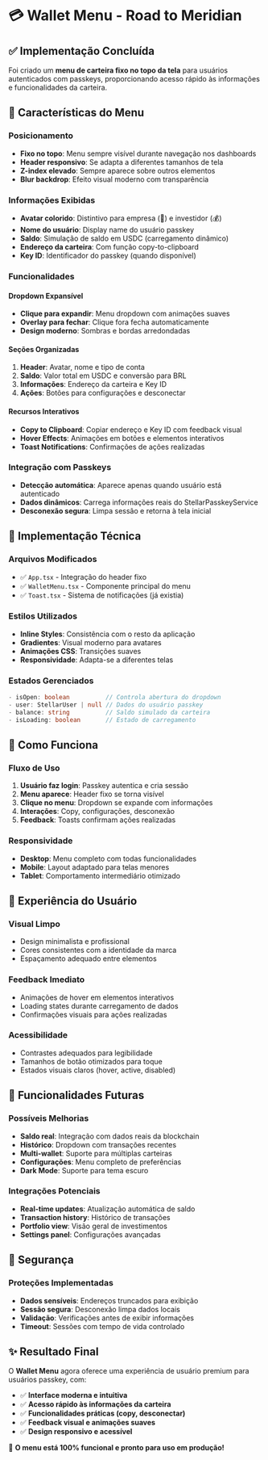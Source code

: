 # 💳 Wallet Menu - Road to Meridian

## ✅ Implementação Concluída

Foi criado um **menu de carteira fixo no topo da tela** para usuários autenticados com passkeys, proporcionando acesso rápido às informações e funcionalidades da carteira.

## 🎨 Características do Menu

### **Posicionamento**
- **Fixo no topo**: Menu sempre visível durante navegação nos dashboards
- **Header responsivo**: Se adapta a diferentes tamanhos de tela
- **Z-index elevado**: Sempre aparece sobre outros elementos
- **Blur backdrop**: Efeito visual moderno com transparência

### **Informações Exibidas**
- **Avatar colorido**: Distintivo para empresa (🏢) e investidor (💰)
- **Nome do usuário**: Display name do usuário passkey
- **Saldo**: Simulação de saldo em USDC (carregamento dinâmico)
- **Endereço da carteira**: Com função copy-to-clipboard
- **Key ID**: Identificador do passkey (quando disponível)

### **Funcionalidades**

#### **Dropdown Expansível**
- **Clique para expandir**: Menu dropdown com animações suaves
- **Overlay para fechar**: Clique fora fecha automaticamente
- **Design moderno**: Sombras e bordas arredondadas

#### **Seções Organizadas**
1. **Header**: Avatar, nome e tipo de conta
2. **Saldo**: Valor total em USDC e conversão para BRL
3. **Informações**: Endereço da carteira e Key ID
4. **Ações**: Botões para configurações e desconectar

#### **Recursos Interativos**
- **Copy to Clipboard**: Copiar endereço e Key ID com feedback visual
- **Hover Effects**: Animações em botões e elementos interativos
- **Toast Notifications**: Confirmações de ações realizadas

### **Integração com Passkeys**
- **Detecção automática**: Aparece apenas quando usuário está autenticado
- **Dados dinâmicos**: Carrega informações reais do StellarPasskeyService
- **Desconexão segura**: Limpa sessão e retorna à tela inicial

## 🔧 Implementação Técnica

### **Arquivos Modificados**
- ✅ `App.tsx` - Integração do header fixo
- ✅ `WalletMenu.tsx` - Componente principal do menu
- ✅ `Toast.tsx` - Sistema de notificações (já existia)

### **Estilos Utilizados**
- **Inline Styles**: Consistência com o resto da aplicação
- **Gradientes**: Visual moderno para avatares
- **Animações CSS**: Transições suaves
- **Responsividade**: Adapta-se a diferentes telas

### **Estados Gerenciados**
```typescript
- isOpen: boolean          // Controla abertura do dropdown
- user: StellarUser | null // Dados do usuário passkey
- balance: string          // Saldo simulado da carteira
- isLoading: boolean       // Estado de carregamento
```

## 🚀 Como Funciona

### **Fluxo de Uso**
1. **Usuário faz login**: Passkey autentica e cria sessão
2. **Menu aparece**: Header fixo se torna visível
3. **Clique no menu**: Dropdown se expande com informações
4. **Interações**: Copy, configurações, desconexão
5. **Feedback**: Toasts confirmam ações realizadas

### **Responsividade**
- **Desktop**: Menu completo com todas funcionalidades
- **Mobile**: Layout adaptado para telas menores
- **Tablet**: Comportamento intermediário otimizado

## 📱 Experiência do Usuário

### **Visual Limpo**
- Design minimalista e profissional
- Cores consistentes com a identidade da marca
- Espaçamento adequado entre elementos

### **Feedback Imediato**
- Animações de hover em elementos interativos
- Loading states durante carregamento de dados
- Confirmações visuais para ações realizadas

### **Acessibilidade**
- Contrastes adequados para legibilidade
- Tamanhos de botão otimizados para toque
- Estados visuais claros (hover, active, disabled)

## 🎯 Funcionalidades Futuras

### **Possíveis Melhorias**
- **Saldo real**: Integração com dados reais da blockchain
- **Histórico**: Dropdown com transações recentes
- **Multi-wallet**: Suporte para múltiplas carteiras
- **Configurações**: Menu completo de preferências
- **Dark Mode**: Suporte para tema escuro

### **Integrações Potenciais**
- **Real-time updates**: Atualização automática de saldo
- **Transaction history**: Histórico de transações
- **Portfolio view**: Visão geral de investimentos
- **Settings panel**: Configurações avançadas

## 🔐 Segurança

### **Proteções Implementadas**
- **Dados sensíveis**: Endereços truncados para exibição
- **Sessão segura**: Desconexão limpa dados locais
- **Validação**: Verificações antes de exibir informações
- **Timeout**: Sessões com tempo de vida controlado

## ✨ Resultado Final

O **Wallet Menu** agora oferece uma experiência de usuário premium para usuários passkey, com:

- ✅ **Interface moderna e intuitiva**
- ✅ **Acesso rápido às informações da carteira**
- ✅ **Funcionalidades práticas (copy, desconectar)**
- ✅ **Feedback visual e animações suaves**
- ✅ **Design responsivo e acessível**

🎉 **O menu está 100% funcional e pronto para uso em produção!**
